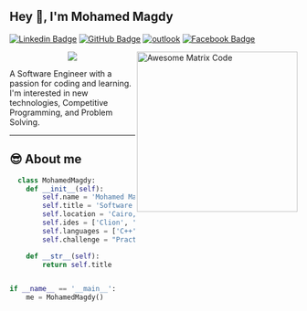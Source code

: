 ## Hey 👋, I'm Mohamed Magdy

[![Linkedin Badge](https://img.shields.io/badge/LinkedIn-%230A66C2.svg?style=plastic&logo=linkedin&logoColor=white)](https://www.linkedin.com/in/muhammedmagdyy/)
[![GitHub Badge](https://img.shields.io/twitter/url?color=black&label=GitHub&logo=Github&logoColor=black&style=social&url=https%3A%2F%2Foutlook.office.com%2Fmail%2F)](https://github.com/MuhammedMagdyy)
<a href="mailto:Mohamedmagdy121@outlook.com"><img img src="https://img.shields.io/twitter/url?color=black&label=outlook&logo=microsoft%20outlook&logoColor=blue&style=social&url=https%3A%2F%2Foutlook.office.com%2Fmail%2F" alt="outlook"/></a>
[![Facebook Badge](https://img.shields.io/badge/Facebook-%231877F2.svg?style=plastic&logo=facebook&logoColor=white)](https://www.facebook.com/profile.php?id=100007786457554)

<img src = 'https://user-images.githubusercontent.com/60513866/165189789-37c3c5de-ea7a-4284-90eb-b3b7ce747fc2.gif' alt = 'Awesome Matrix Code' align='right'
     width=281x296/>

<!-- https://github.com/MarikIshtar007/MarikIshtar007/blob/master/images/matrix.gif -->


<p align="center">
  <a href="https://github.com/DenverCoder1/readme-typing-svg"><img src="https://readme-typing-svg.herokuapp.com?color=36BCF7FF&center=true&vCenter=true&lines=Computer+Science+Student;Software+Engineer;Competitive+Programmer;Always+have+a+passion+for+coding+and+learning&center=true&width=500&height=50"></a>
</p>

<p>
  A Software Engineer with a passion for coding and learning. I'm interested in new technologies, Competitive Programming, and Problem Solving.
</p>

<hr/>

## 😎 About me
```py
  class MohamedMagdy:
    def __init__(self):
        self.name = 'Mohamed Magdy'
        self.title = 'Software Engineer'
        self.location = 'Cairo, Egypt'
        self.ides = ['Clion', 'PyCharm', 'IntelliJ']
        self.languages = ['C++', 'Java', 'Python', 'HTML', 'CSS']
        self.challenge = "Practicing to improve my Problem Solving skill"

    def __str__(self):
        return self.title


if __name__ == '__main__':
    me = MohamedMagdy()
```

<!--
## IDEs
<p align="center">
    <img src="https://media.giphy.com/media/yjSNYYnj9gAeUbSHr3/giphy.gif" alt="clion" title="clion" width="60px">
    <img src="https://media.giphy.com/media/cYU6YcPE5YlJxh6otp/giphy.gif" alt="pycharm" title="pycharm" width="60px">
    <img src="https://media.giphy.com/media/iJWXxAr2Za6EtN2Row/giphy.gif" alt="ij" title="ij" width="60px">
</p>
-->
